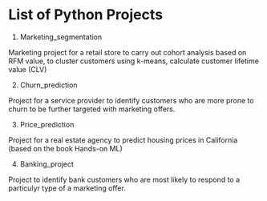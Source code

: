 # List of Python Projects

1. Marketing_segmentation

Marketing project for a retail store to carry out cohort analysis based on RFM value, to cluster customers using k-means, calculate customer lifetime value (CLV) 

2. Churn_prediction

Project for a service provider to identify customers who are more prone to churn to be further targeted with marketing offers.

3. Price_prediction

Project for a real estate agency to predict housing prices in California (based on the book Hands-on ML)


4. Banking_project

Project to identify bank customers who are most likely to respond to a particulyr type of a marketing offer.